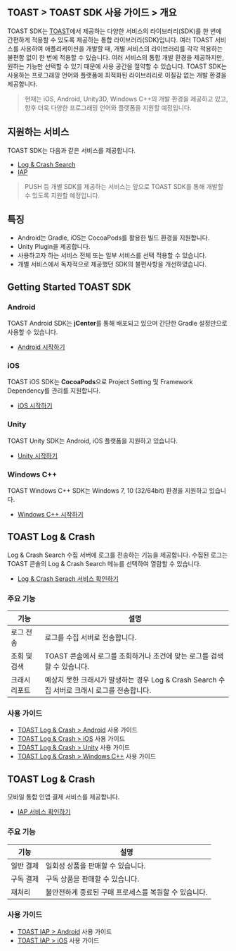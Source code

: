 ## TOAST > TOAST SDK 사용 가이드 > 개요

TOAST SDK는 [TOAST](https://toast.com/)에서 제공하는 다양한 서비스의 라이브러리(SDK)를 한 번에 간편하게 적용할 수 있도록 제공하는 통합 라이브러리(SDK)입니다. 여러 TOAST 서비스를 사용하여 애플리케이션을 개발할 때, 개별 서비스의 라이브러리를 각각 적용하는 불편함 없이 한 번에 적용할 수 있습니다.
여러 서비스의 통합 개발 환경을 제공하지만, 원하는 기능만 선택할 수 있기 때문에 사용 공간을 절약할 수 있습니다. TOAST SDK는 사용하는 프로그래밍 언어와 플랫폼에 최적화된 라이브러리로 이질감 없는 개발 환경을 제공합니다.

> 현재는 iOS, Android, Unity3D, Windows C++의 개발 환경을 제공하고 있고, 향후 더욱 다양한 프로그래밍 언어와 플랫폼을 지원할 예정입니다.

## 지원하는 서비스

TOAST SDK는 다음과 같은 서비스를 제공합니다.

* [Log & Crash Search](https://toast.com/service/analytics/log_crash_search)
* [IAP](https://www.toast.com/service/mobile-service/iap)

> PUSH 등 개별 SDK를 제공하는 서비스는 앞으로 TOAST SDK를 통해 개발할 수 있도록 지원할 예정입니다.

## 특징

* Android는 Gradle, iOS는 CocoaPods를 활용한 빌드 환경을 지원합니다.
* Unity Plugin을 제공합니다.
* 사용하고자 하는 서비스 전체 또는 일부 서비스를 선택 적용할 수 있습니다.
* 개별 서비스에서 독자적으로 제공했던 SDK의 불편사항을 개선하였습니다.

## Getting Started TOAST SDK

### Android

TOAST Android SDK는 **jCenter**를 통해 배포되고 있으며 간단한 Gradle 설정만으로 사용할 수 있습니다.

* [Android 시작하기](./getting-started-android)

### iOS

TOAST iOS SDK는 **CocoaPods**으로 Project Setting 및 Framework Dependency를 관리를 지원합니다.

* [iOS 시작하기](./getting-started-ios)

### Unity

TOAST Unity SDK는 Android, iOS 플랫폼을 지원하고 있습니다.

* [Unity 시작하기](./getting-started-unity)

### Windows C++

TOAST Windows C++ SDK는 Windows 7, 10 (32/64bit) 환경을 지원하고 있습니다.

* [Windows C++ 시작하기](./getting-started-windows)

## TOAST Log & Crash

Log & Crash Search 수집 서버에 로그를 전송하는 기능을 제공합니다.
수집된 로그는 TOAST 콘솔의 Log & Crash Search 메뉴를 선택하여 열람할 수 있습니다.

* [Log & Crash Serach 서비스 확인하기](https://toast.com/service/analytics/log_crash_search)

### 주요 기능

| 기능 | 설명 |
| -- | -- |
| 로그 전송 | 로그를 수집 서버로 전송합니다. |
| 조회 및 검색 | TOAST 콘솔에서 로그를 조회하거나 조건에 맞는 로그를 검색할 수 있습니다. |
| 크래시 리포트 | 예상치 못한 크래시가 발생하는 경우 Log & Crash Search 수집 서버로 크래시 로그를 전송합니다. |

### 사용 가이드

* [TOAST Log & Crash > Android](./log-collector-android) 사용 가이드
* [TOAST Log & Crash > iOS](./log-collector-ios) 사용 가이드
* [TOAST Log & Crash > Unity](./log-collector-unity) 사용 가이드
* [TOAST Log & Crash > Windows C++](./log-collector-windows) 사용 가이드

## TOAST Log & Crash

모바일 통합 인앱 결제 서비스를 제공합니다.

* [IAP 서비스 확인하기](https://www.toast.com/service/mobile-service/iap)

### 주요 기능

| 기능 | 설명 |
| -- | -- |
| 일반 결제 | 일회성 상품을 판매할 수 있습니다. |
| 구독 결제 | 구독 상품을 판매할 수 있습니다. |
| 재처리 | 불안전하게 종료된 구매 프로세스를 복원할 수 있습니다. |

### 사용 가이드

* [TOAST IAP > Android](./iap-android) 사용 가이드
* [TOAST IAP > iOS](./iap-ios) 사용 가이드
